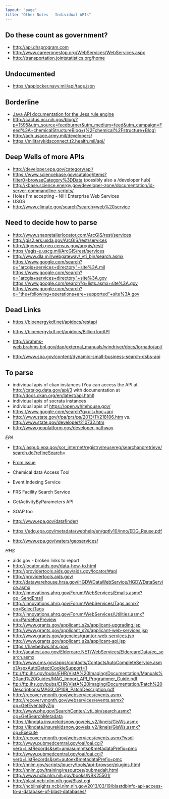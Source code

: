 ```yaml
---
layout: "page"
title: "Other Notes - Individual APIs"
---
```


## Do these count as government? 
* http://api.dhsprogram.com
* http://www.careeronestop.org/WebServices/WebServices.aspx
* http://transportation.jointstatistics.org/home


## Undocumented 
* https://applocker.navy.mil/api/tags.json

## Borderline
* [Java API documentation for the Jess rule engine](http://herzberg.ca.sandia.gov/docs/70/api/index.html)
* http://cactus.nci.nih.gov/blog/?p=1595&utm_source=feedburner&utm_medium=feed&utm_campaign=Feed%3A+chemicalStructureBlog+(%2Fchemical%2Fstructure+Blog)
* http://adh.usace.army.mil/developers/
* https://militarykidsconnect.t2.health.mil/api/

## Deep Wells of more APIs
* http://developer.epa.gov/category/api/
* https://www.sciencebase.gov/catalog/items?filter0=browseCategory%3DData  (possibly also a /developer hub)
* http://kbase.science.energy.gov/developer-zone/documentation/id-server-commandline-scripts/
* Holes I'm accepting - NIH Enterprise Web Services
* USGS
* http://www.climate.gov/search?search=web%20service


## Need to decide how to parse 
* http://www.snapretailerlocator.com/ArcGIS/rest/services
* http://gis2.ers.usda.gov/ArcGIS/rest/services
* http://tigerweb.geo.census.gov/arcgis/rest/
* https://egis-e.uscg.mil/ArcGIS/rest/services
* http://www.dla.mil/webgateway/_vti_bin/search.asmx
https://www.google.com/search?q="arcgis+services+directory"+site%3A.mil
https://www.google.com/search?q="arcgis+services+directory"+site%3A.gov
https://www.google.com/search?q=lists.asmx+site%3A.gov
https://www.google.com/search?q="the+following+operations+are+supported"+site%3A.gov


## Dead Links

* https://bioenergykdf.net/apidocs/restapi
* https://bioenergykdf.net/apidocs/BillionTonAPI

* http://brahms-web.brahms.bnl.gov/daq/external_manuals/windriver/docs/tornado/api/
* http://www.sba.gov/content/dynamic-small-business-search-dsbs-api


## To parse
* individual apis of ckan instances (You can access the API at http://catalog.data.gov/api/3 with documentation
at http://docs.ckan.org/en/latest/api.html)
* individual apis of socrata instances
* individual apis of https://open.whitehouse.gov/
* https://www.google.com/search?q=uit+hpc+api
* http://www.state.gov/r/pa/prs/ps/2013/11/218106.htm vs. http://www.state.gov/developer/210732.htm
* http://www.geoplatform.gov/developer-pathway

 *EPA* 
* http://iaspub.epa.gov/sor_internet/registry/reusereg/searchandretrieve/search.do?refineSearch=
* [From issue](https://github.com/GSA/slash-developer-pages/issues/49)
* Chemical data Access Tool
* Event Indexing Service
* FRS Facility Search Service
* GetActivityByParameters API
* SOAP too

* http://www.epa.gov/datafinder/
* https://edg.epa.gov/metadata/webhelp/en/gptlv10/inno/EDG_Reuse.pdf
* http://www.epa.gov/waters/geoservices/

 *HHS*
* aids.gov - broken links to report 
* http://locator.aids.gov/data-how-to.html
* http://providertools.aids.gov/aids.gov/locator/#api
* http://providertools.aids.gov/
* http://datawarehouse.hrsa.gov/HGDWDataWebService/HGDWDataService.asmx
* http://innovations.ahrq.gov/Forum/WebServices/Emails.asmx?op=SendEmail
* http://innovations.ahrq.gov/Forum/WebServices/Tags.asmx?op=SelectTags
* http://innovations.ahrq.gov/Forum/WebServices/Utilities.asmx?op=ParseForPreview
* http://www.grants.gov/applicant_s2s/applicant-upgrading.jsp
* http://www.grants.gov/applicant_s2s/applicant-web-services.jsp
* http://www.grants.gov/agencies/grantor-web-services.jsp
* http://www.grants.gov/applicant_s2s/applicant-api.jsp
* https://havbedws.hhs.gov/
* http://aoatest.aoa.gov/Eldercare.NET/WebServices/EldercareData/ec_search.asmx
* http://www.cms.gov/apps/contacts/ContactsAutoCompleteService.asmx?AspxAutoDetectCookieSupport=1
* ftp://ftp.ihs.gov/pubs/EHR/VistA%20Imaging/Documentation/Manuals%20and%20Guides/MAG_Import_API_Programmer_Guide.pdf
* ftp://ftp.ihs.gov/pubs/EHR/VistA%20Imaging/Documentation/Patch%20Descriptions/MAG3_0P108_PatchDescription.pdf
* http://recoverymonth.gov/webservices/events.asmx
* http://recoverymonth.gov/webservices/events.asmx?op=GetEventsByZip
* http://www.phe.gov/SearchCenter/_vti_bin/search.asmx?op=GetSearchMetadata
* https://ikndata.insurekidsnow.gov/eis_v2/ikneis/GisWs.asmx
* https://ikndata.insurekidsnow.gov/eis_v2/ikneis/GisWs.asmx?op=Execute
* http://recoverymonth.gov/webservices/events.asmx?wsdl
* http://www.pubmedcentral.gov/oai/oai.cgi?verb=ListRecords&set=amiasummtsp&metadataPrefix=pmc
* http://www.pubmedcentral.gov/oai/oai.cgi?verb=ListRecords&set=autoex&metadataPrefix=pmc
* http://nnlm.gov/scripts/jquery/tools/api-browser/plugins.html
* http://nnlm.gov/training/resources/pubmedalt.html
* http://www.ncbi.nlm.nih.gov/books/NBK25501/
* http://blast.ncbi.nlm.nih.gov/Blast.cgi
* http://ncbiinsights.ncbi.nlm.nih.gov/2013/03/19/blastdbinfo-api-access-to-a-database-of-blast-databases/



